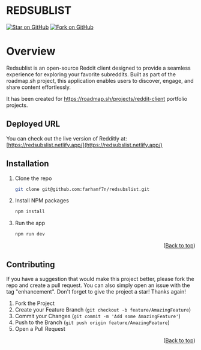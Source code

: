 # REDSUBLIST

[![Star on GitHub](https://img.shields.io/github/stars/rafacv23/redditly?style=social)](https://github.com/rafacv23/redditly) [![Fork on GitHub](https://img.shields.io/github/forks/rafacv23/redditly?style=social)](https://github.com/rafacv23/redditly/fork)

# Overview

Redsublist is an open-source Reddit client designed to provide a seamless experience for exploring your favorite subreddits. Built as part of the roadmap.sh project, this application enables users to discover, engage, and share content effortlessly.

It has been created for https://roadmap.sh/projects/reddit-client portfolio projects.


## Deployed URL

You can check out the live version of Redditly at: [https://redsubslist.netlify.app/](https://redsubslist.netlify.app/)

## Installation

1. Clone the repo
   ```sh
   git clone git@github.com:farhanf7n/redsubslist.git
   ```
2. Install NPM packages
   ```sh
   npm install
   ```

3. Run the app
   ```sh
   npm run dev
   ```
<p align="right">(<a href="#readme-top">Back to top</a>)</p>

<!-- CONTRIBUTING -->

## Contributing

If you have a suggestion that would make this project better, please fork the repo and create a pull request. You can also simply open an issue with the tag "enhancement".
Don't forget to give the project a star! Thanks again!

1. Fork the Project
2. Create your Feature Branch (`git checkout -b feature/AmazingFeature`)
3. Commit your Changes (`git commit -m 'Add some AmazingFeature'`)
4. Push to the Branch (`git push origin feature/AmazingFeature`)
5. Open a Pull Request

<p align="right">(<a href="#readme-top">Back to top</a>)</p>
